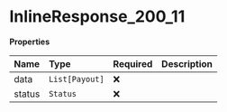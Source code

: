 # InlineResponse_200_11

**Properties**

| Name   | Type           | Required | Description |
| :----- | :------------- | :------- | :---------- |
| data   | `List[Payout]` | ❌       |             |
| status | `Status`       | ❌       |             |
